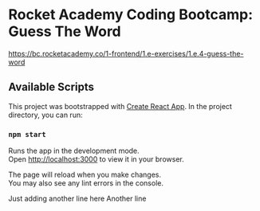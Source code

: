 # Rocket Academy Coding Bootcamp: Guess The Word

https://bc.rocketacademy.co/1-frontend/1.e-exercises/1.e.4-guess-the-word

## Available Scripts

This project was bootstrapped with [Create React App](https://github.com/facebook/create-react-app). In the project directory, you can run:

### `npm start`

Runs the app in the development mode.\
Open [http://localhost:3000](http://localhost:3000) to view it in your browser.

The page will reload when you make changes.\
You may also see any lint errors in the console.

Just adding another line here
Another line
